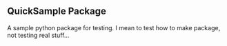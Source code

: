 ## QuickSample PackageA sample python package for testing. I mean to test how to make package, not testing real stuff...